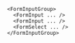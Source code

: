 ```vue-template
<FormInputGroup>
  <FormInput ... />
  <FormInput ... />
  <FormSelect ... />
</FormInputGroup>
```
